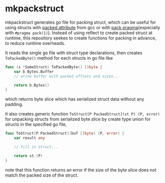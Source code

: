 # mkpackstruct

mkpackstruct generates go file for packing struct, which can be useful for using structs with [packed attribute](https://gcc.gnu.org/onlinedocs/gcc/Common-Type-Attributes.html#index-packed-type-attribute) from gcc or with [pack pragma](https://learn.microsoft.com/en-us/cpp/preprocessor/pack)(especially with `#pragma pack(1)`). Instead of using reflect to create packed struct at runtime, this repository seekes to create functions for packing in advance, to reduce runtime overheads.

It reads the single go file with struct type declarations, then creates `ToPackedByte()` method for each structs in go file like

```go
func (s *SomeStruct) ToPackedByte() []byte {
    var b Bytes.Buffer
    // write buffer with packed offsets and sizes...

    return b.Bytes()
}
```

which returns byte slice which has serialized struct data without any padding.

It also creates generic function `ToStruct[P PackedStruct](st P) (P, error)` for unpacking structs from serialized byte slice by create type union for structs in the specified go file,

```go
func ToStruct[P PackedStruct](buf []byte) (P, error) {
    var result any

    // fill in struct...

    return st.(P)
}
```

note that this function returns an error if the size of the byte slice does not match the packed size of the struct.
